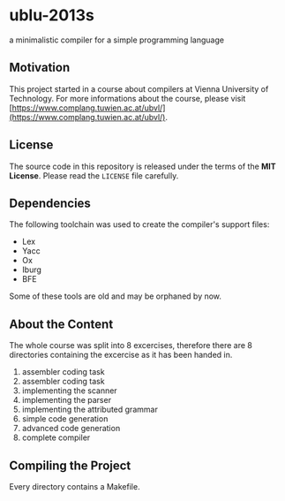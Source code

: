 # ublu-2013s #
a minimalistic compiler for a simple programming language

## Motivation ##

This project started in a course about compilers at Vienna University of Technology.
For more informations about the course, please visit 
[https://www.complang.tuwien.ac.at/ubvl/](https://www.complang.tuwien.ac.at/ubvl/).

## License ##

The source code in this repository is released under the terms of the **MIT License**.
Please read the `LICENSE` file carefully.

## Dependencies ##

The following toolchain was used to create the compiler's support files:

- Lex
- Yacc
- Ox
- Iburg
- BFE

Some of these tools are old and may be orphaned by now.

## About the Content ##

The whole course was split into 8 excercises, therefore there are 8 directories containing the excercise as it has been handed in.

1. assembler coding task
2. assembler coding task
3. implementing the scanner
4. implementing the parser
5. implementing the attributed grammar
6. simple code generation
7. advanced code generation
8. complete compiler

## Compiling the Project ##

Every directory contains a Makefile.